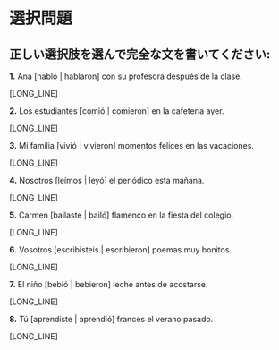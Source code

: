 # 選択問題

## 正しい選択肢を選んで完全な文を書いてください:

**1.** Ana [habló | hablaron] con su profesora después de la clase.

[LONG_LINE]

**2.** Los estudiantes [comió | comieron] en la cafetería ayer.

[LONG_LINE]

**3.** Mi familia [vivió | vivieron] momentos felices en las vacaciones.

[LONG_LINE]

**4.** Nosotros [leímos | leyó] el periódico esta mañana.

[LONG_LINE]

**5.** Carmen [bailaste | bailó] flamenco en la fiesta del colegio.

[LONG_LINE]

**6.** Vosotros [escribisteis | escribieron] poemas muy bonitos.

[LONG_LINE]

**7.** El niño [bebió | bebieron] leche antes de acostarse.

[LONG_LINE]

**8.** Tú [aprendiste | aprendió] francés el verano pasado.

[LONG_LINE]